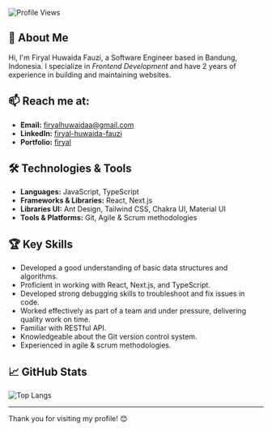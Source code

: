 
![Profile Views](https://komarev.com/ghpvc/?username=firyalhfz&style=flat-square)

## 👋 About Me

 Hi, I'm Firyal Huwaida Fauzi, a Software Engineer based in Bandung, Indonesia. I specialize in *Frontend Development* and have 2 years of experience in building and maintaining websites.


## 📫 Reach me at:

- **Email:** [firyalhuwaidaa@gmail.com](mailto:firyalhuwaidaa@gmail.com)
- **LinkedIn:** [firyal-huwaida-fauzi](https://www.linkedin.com/in/firyal-huwaida-fauzi)
- **Portfolio:** [firyal](http://firyal.vercel.app)


## 🛠️ Technologies & Tools

- **Languages:** JavaScript, TypeScript
- **Frameworks & Libraries:** React, Next.js
- **Libraries UI:** Ant Design, Tailwind CSS, Chakra UI, Material UI
- **Tools & Platforms:** Git, Agile & Scrum methodologies


## 🏆 Key Skills

- Developed a good understanding of basic data structures and algorithms.
- Proficient in working with React, Next.js, and TypeScript.
- Developed strong debugging skills to troubleshoot and fix issues in code.
- Worked effectively as part of a team and under pressure, delivering quality work on time.
- Familiar with RESTful API.
- Knowledgeable about the Git version control system.
- Experienced in agile & scrum methodologies.

## 📈 GitHub Stats

![Top Langs](https://github-readme-stats.vercel.app/api/top-langs/?username=firyalhfz&layout=compact&theme=radical)

---

Thank you for visiting my profile! 😊
